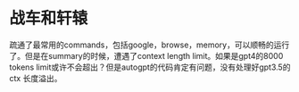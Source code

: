# 战车和轩辕

疏通了最常用的commands，包括google，browse，memory，可以顺畅的运行了。但是在summary的时候，遭遇了context length limit。如果是gpt4的8000 tokens limit或许不会超出？但是autogpt的代码肯定有问题，没有处理好gpt3.5的ctx 长度溢出。
